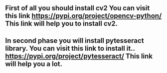First of all you should install cv2 
You can visit this link https://pypi.org/project/opencv-python/
This link will help you to install cv2.
--------------------------------------
In second phase you will install pytesseract library.
You can visit this link to install it.. https://pypi.org/project/pytesseract/
This link will help you a lot.
------------------------------------
